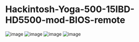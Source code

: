 # Hackintosh-Yoga-500-15IBD-HD5500-mod-BIOS-remote
![image](https://github.com/sonvirgo/Hackintosh-Yoga-500-15IBD-HD5500-mod-BIOS-remote/assets/10823037/174f7c72-0085-4277-811f-7497088d7502)
![image](https://github.com/sonvirgo/Hackintosh-Yoga-500-15IBD-HD5500-mod-BIOS-remote/assets/10823037/a6ad0c3d-114e-4762-a9f3-842a54ca81b8)
![image](https://github.com/sonvirgo/Hackintosh-Yoga-500-15IBD-HD5500-mod-BIOS-remote/assets/10823037/b42772f6-21bc-4acc-8c38-64840695e6aa)
![image](https://github.com/sonvirgo/Hackintosh-Yoga-500-15IBD-HD5500-mod-BIOS-remote/assets/10823037/bec7b9ed-118a-47ba-b2db-0510410d193c)
